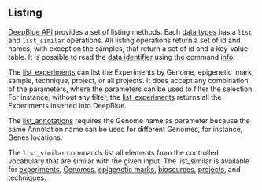 ## Listing

[DeepBlue API](http://deepblue.mpi-inf.mpg.de/api.html) provides a set of listing methods.
Each [data types](../02-data-types/02-00-data-types.md) has a ```list``` and ```list_similar``` operations.
All listing operations return a set of id and names, with exception the samples, that return a set of id and a key-value table.
It is possible to read the [data identifier](03-03-data-identifier.md) using the command [info](http://deepblue.mpi-inf.mpg.de/api.html#api-info).

The [list_experiments](http://deepblue.mpi-inf.mpg.de/api.html#api-list_experiments) can list the Experiments by Genome, epigenetic_mark, sample, technique, project, or all projects. It does accept any combination of the parameters, where the parameters can be used to filter the selection.
For instance, without any filter, the [list_experiments](http://deepblue.mpi-inf.mpg.de/api.html#api-list_experiments) returns all the Experiments inserted into DeepBlue.

The [list_annotations](http://deepblue.mpi-inf.mpg.de/api.html#api-list_annotations) requires the Genome name as parameter because the same Annotation name can be used for different Genomes, for instance, Genes locations.

The ```list_similar``` commands list all elements from the controlled vocabulary that are similar with the given input. The list_similar is available for
 [experiments](http://deepblue.mpi-inf.mpg.de/api.html#api-list_similar_experiments), [Genomes](http://deepblue.mpi-inf.mpg.de/api.html#api-list_similar_genomes), [epigenetic marks](http://deepblue.mpi-inf.mpg.de/api.html#api-list_similar_epigenetic_marks), [biosources](http://deepblue.mpi-inf.mpg.de/api.html#api-list_similar_bio_sources), [projects](http://deepblue.mpi-inf.mpg.de/api.html#api-list_similar_projects), and [techniques](http://deepblue.mpi-inf.mpg.de/api.html#api-list_similar_techniques).
